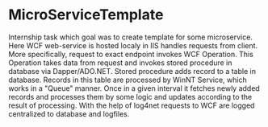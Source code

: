 # MicroServiceTemplate

Internship task which goal was to create template for some microservice.
Here WCF web-service is hosted localy in IIS handles requests from client. 
More specifically, request to exact endpoint invokes WCF Operation. This Operation takes data from request and invokes stored procedure in database via Dapper/ADO.NET. Stored procedure adds record to a table in database. Records in this table are processed by WinNT Service, which works in a "Queue" manner. Once in a given interval it fetches newly added records and processes them by some logic and updates according to the result of processing. With the help of log4net requests to WCF are logged centralized to database and logfiles.
